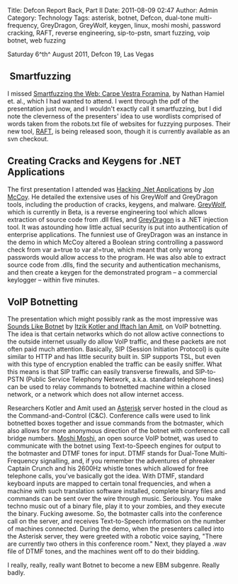 Title: Defcon Report Back, Part II
Date: 2011-08-09 02:47
Author: Admin
Category: Technology
Tags: asterisk, botnet, Defcon, dual-tone multi-frequency, GreyDragon, GreyWolf, keygen, linux, moshi moshi, password cracking, RAFT, reverse engineering, sip-to-pstn, smart fuzzing, voip botnet, web fuzzing

Saturday 6^th^ August 2011, Defcon 19, Las Vegas

 Smartfuzzing
-------------

I missed [Smartfuzzing the Web: Carpe Vestra Foramina][], by Nathan
Hamiel et. al., which I had wanted to attend. I went through the pdf of
the presentation just now, and I wouldn't exactly call it smartfuzzing,
but I did note the cleverness of the presenters' idea to use wordlists
comprised of words taken from the robots.txt file of websites for
fuzzying purposes. Their new tool, [RAFT][], is being released soon,
though it is currently available as an svn checkout.

Creating Cracks and Keygens for .NET Applications
-------------------------------------------------

The first presentation I attended was [Hacking .Net Applications][] by
[Jon McCoy][]. He detailed the extensive uses of his GreyWolf and
GreyDragon tools, including the production of cracks, keygens, and
malware. [GreyWolf][], which is currently in Beta, is a reverse
engineering tool which allows extraction of source code from .dll files,
and [GreyDragon][GreyWolf] is a .NET injection tool. It was astounding
how little actual security is put into authentication of enterprise
applications. The funniest use of GreyDragon was an instance in the demo
in which McCoy altered a Boolean string controlling a password check
from var a=true to var a!=true, which meant that only wrong passwords
would allow access to the program. He was also able to extract source
code from .dlls, find the security and authentication mechanisms, and
then create a keygen for the demonstrated program – a commercial
keylogger – within five minutes.

VoIP Botnetting
---------------

The presentation which might possibly rank as the most impressive was
[Sounds Like Botnet][] by [Itzik Kotler and Iftach Ian Amit][], on VoIP
botnetting. The idea is that certain networks which do not allow active
connections to the outside internet usually do allow VoIP traffic, and
these packets are not often paid much attention. Basically, SIP (Session
Initiation Protocol) is quite similar to HTTP and has little security
built in. SIP supports TSL, but even with this type of encryption
enabled the traffic can be easily sniffer. What this means is that SIP
traffic can easily transverse firewalls, and SIP-to-PSTN (Public Service
Telephony Network, a.k.a. standard telephone lines) can be used to relay
commands to botnetted machine within a closed network, or a network
which does not allow internet access.

Researchers Kotler and Amit used an [Asterisk][] server hosted in the
cloud as the Command-and-Control (C&C). Conference calls were used to
link botnetted boxes together and issue commands from the botmaster,
which also allows for more anonymous direction of the botnet with
conference call bridge numbers. [Moshi Moshi][], an open source VoIP
botnet, was used to communicate with the botnet using Text-to-Speech
engines for output to the botmaster and DTMF tones for input. DTMF
stands for Dual-Tone Multi-Frequency signalling, and, if you remember
the adventures of phreaker Captain Crunch and his 2600Hz whistle tones
which allowed for free telephone calls, you've basically got the idea.
With DTMF, standard keyboard inputs are mapped to certain tonal
frequencies, and when a machine with such translation software
installed, complete binary files and commands can be sent over the wire
through music. Seriously. You make techno music out of a binary file,
play it to your zombies, and they execute the binary. Fucking awesome.
So, the botmaster calls into the conference call on the server, and
receives Text-to-Speech information on the number of machines connected.
During the demo, when the presenters called into the Asterisk server,
they were greeted with a robotic voice saying, "There are currently two
others in this conference room." Next, they played a .wav file of DTMF
tones, and the machines went off to do their bidding.

I really, really, really want Botnet to become a new EBM subgenre.
Really badly.

  [Smartfuzzing the Web: Carpe Vestra Foramina]: https://raft.googlecode.com/files/Smartfuzzing_The_Web_BlackHatUSA_2011.pdf
  [RAFT]: https://code.google.com/p/raft/
  [Hacking .Net Applications]: http://good.net/dl/k4r3lj/DEFCON19/DEFCON-19-McCoy-Hacking-Net.pdf
  [Jon McCoy]: http://digitalbodyguard.com/
  [GreyWolf]: http://digitalbodyguard.com/Programs.html
  [Sounds Like Botnet]: http://good.net/dl/k4r3lj/DEFCON19/DEFCON-19-Kotler-Amit-Sounds-Like-Botnet.pdf
  [Itzik Kotler and Iftach Ian Amit]: http://security-art.com/
  [Asterisk]: https://www.asterisk.org/
  [Moshi Moshi]: https://code.google.com/p/moshimoshi/
